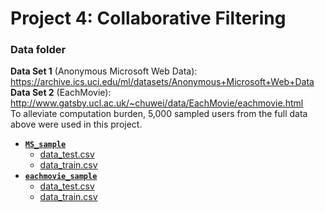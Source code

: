 # Project 4: Collaborative Filtering

### Data folder
**Data Set 1** (Anonymous Microsoft Web Data): https://archive.ics.uci.edu/ml/datasets/Anonymous+Microsoft+Web+Data  
**Data Set 2** (EachMovie): http://www.gatsby.ucl.ac.uk/~chuwei/data/EachMovie/eachmovie.html  
To alleviate computation burden, 5,000 sampled users from the full data above were used in this project.   
+ [**`MS_sample`**](MS_sample)
  + [data_test.csv](MS_sample/data_test.csv)  
  + [data_train.csv](MS_sample/data_train.csv)  
+ [**`eachmovie_sample`**](eachmovie_sample)
  + [data_test.csv](eachmovie_sample/data_test.csv)  
  + [data_train.csv](eachmovie_sample/data_train.csv)  
